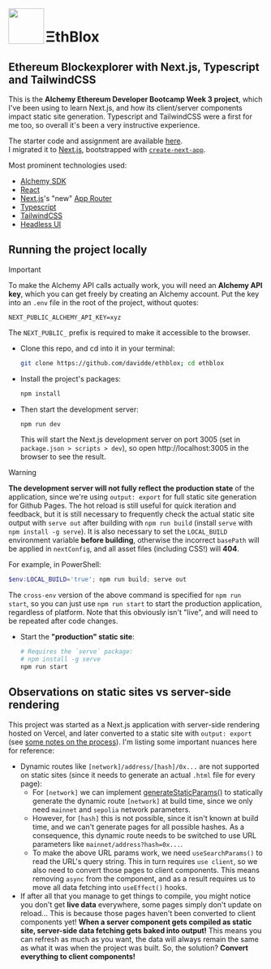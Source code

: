 <img src='src/app/favicon.ico' width=70 align='left'>

# ΞthBlox
## Ethereum Blockexplorer with Next.js, Typescript and TailwindCSS
This is the **Alchemy Ethereum Developer Bootcamp Week 3 project**, which I've been using to learn Next.js, and how its client/server components impact static site generation. Typescript and TailwindCSS were a first for me too, so overall it's been a very instructive experience.

The starter code and assignment are available [here](https://github.com/alchemyplatform/blockexplorer).  
I migrated it to [Next.js](https://nextjs.org/), bootstrapped with [`create-next-app`](https://github.com/vercel/next.js/tree/canary/packages/create-next-app).

Most prominent technologies used:
* [Alchemy SDK](https://docs.alchemy.com/)
* [React](https://react.dev/)
* [Next.js](https://nextjs.org/)'s "new" [App Router](https://nextjs.org/docs/app)
* [Typescript](https://www.typescriptlang.org/)
* [TailwindCSS](https://tailwindcss.com/)
* [Headless UI](https://headlessui.com/)

## Running the project locally
> [!IMPORTANT]
> To make the Alchemy API calls actually work, you will need an **Alchemy API key**, which you can get freely by creating an Alchemy account. Put the key into an `.env` file in the root of the project, without quotes:
> ```.env
> NEXT_PUBLIC_ALCHEMY_API_KEY=xyz
> ```
> The `NEXT_PUBLIC_` prefix is required to make it accessible to the browser.

* Clone this repo, and cd into it in your terminal:
  ```bash
  git clone https://github.com/davidde/ethblox; cd ethblox
  ```
* Install the project's packages:
  ```bash
  npm install
  ```
* Then start the development server:
  ```bash
  npm run dev
  ```
  This will start the Next.js development server on port 3005 (set in `package.json > scripts > dev`), so open http://localhost:3005 in the browser to see the result.

> [!WARNING]
> **The development server will not fully reflect the production state** of the application, since we're using `output: export` for full static site generation for Github Pages. The hot reload is still useful for quick iteration and feedback, but it is still necessary to frequently check the actual static site output with `serve out` after building with `npm run build` (install `serve` with `npm install -g serve`). It is also necessary to set the `LOCAL_BUILD` environment variable **before building**, otherwise the incorrect `basePath` will be applied in `nextConfig`, and all asset files (including CSS!) will **404**.
> 
> For example, in PowerShell:
> ```powershell
> $env:LOCAL_BUILD='true'; npm run build; serve out
> ```
> The `cross-env` version of the above command is specified for `npm run start`, so you can just use `npm run start` to start the production application, regardless of platform. Note that this obviously isn't "live", and will need to be repeated after code changes.

* Start the **"production" static site**:
  ```bash
  # Requires the `serve` package:
  # npm install -g serve
  npm run start
  ```

## Observations on static sites vs server-side rendering
This project was started as a Next.js application with server-side rendering hosted on Vercel, and later converted to a static site with `output: export` (see [some notes on the process](./LEARNING.md)). I'm listing some important nuances here for reference:
* Dynamic routes like `[network]/address/[hash]/0x...` are not supported on static sites (since it needs to generate an actual `.html` file for every page):
  - For `[network]` we can implement [generateStaticParams()](https://nextjs.org/docs/app/api-reference/functions/generate-static-params) to statically generate the dynamic route `[network]` at build time, since we only need `mainnet` and `sepolia` network parameters.
  - However, for `[hash]` this is not possible, since it isn't known at build time, and we can't generate pages for all possible hashes. As a consequence, this dynamic route needs to be switched to use URL parameters like `mainnet/address?hash=0x...`.
  - To make the above URL params work, we need `useSearchParams()` to read the URL's query string. This in turn requires `use client`, so we also need to convert those pages to client components. This means removing `async` from the component, and as a result requires us to move all data fetching into `useEffect()` hooks.
* If after all that you manage to get things to compile, you might notice you don't get **live data** everywhere, some pages simply don't update on reload... This is because those pages haven't been converted to client components yet! **When a server component gets compiled as static site, server-side data fetching gets baked into output!** This means you can refresh as much as you want, the data will always remain the same as what it was when the project was built. So, the solution? **Convert everything to client components!**

